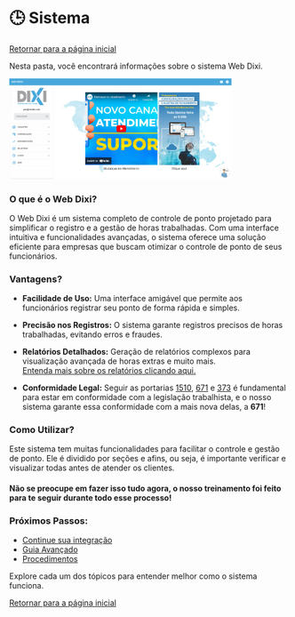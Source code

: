 # 🕒 Sistema

[Retornar para a página inicial](../)

Nesta pasta, você encontrará informações sobre o sistema Web Dixi. 

<p align="left">
  <img src="../imagens/foto sistema.png" width="400" alt="Imagem Sistema">
</p>

### O que é o Web Dixi?

O Web Dixi é um sistema completo de controle de ponto projetado para simplificar o registro e a gestão de horas trabalhadas. Com uma interface intuitiva e funcionalidades avançadas, o sistema oferece uma solução eficiente para empresas que buscam otimizar o controle de ponto de seus funcionários.

### Vantagens?

- **Facilidade de Uso:**
  Uma interface amigável que permite aos funcionários registrar seu ponto de forma rápida e simples.

- **Precisão nos Registros:**
  O sistema garante registros precisos de horas trabalhadas, evitando erros e fraudes.

- **Relatórios Detalhados:**
  Geração de relatórios complexos para visualização avançada de horas extras e muito mais.<br>
  [Entenda mais sobre os relatórios clicando aqui.](../relatorios)

- **Conformidade Legal:**
  Seguir as portarias [1510](./portarias/1510.md), [671](./portarias/671.md) e [373](./portarias/373.md) é fundamental para estar em conformidade com a legislação trabalhista, e o nosso sistema garante essa conformidade com a mais nova delas, a **671**!

### Como Utilizar?

Este sistema tem muitas funcionalidades para facilitar o controle e gestão de ponto. Ele é dividido por seções e afins, ou seja, é importante verificar e visualizar todas antes de atender os clientes.

#### Não se preocupe em fazer isso tudo agora, o nosso treinamento foi feito para te seguir durante todo esse processo!

### Próximos Passos:
- [Continue sua integração](./primeiros_passos.md)
- [Guia Avançado](./guia_avancado.md)
- [Procedimentos](../procedimentos.md)

Explore cada um dos tópicos para entender melhor como o sistema funciona.

[Retornar para a página inicial](../)
